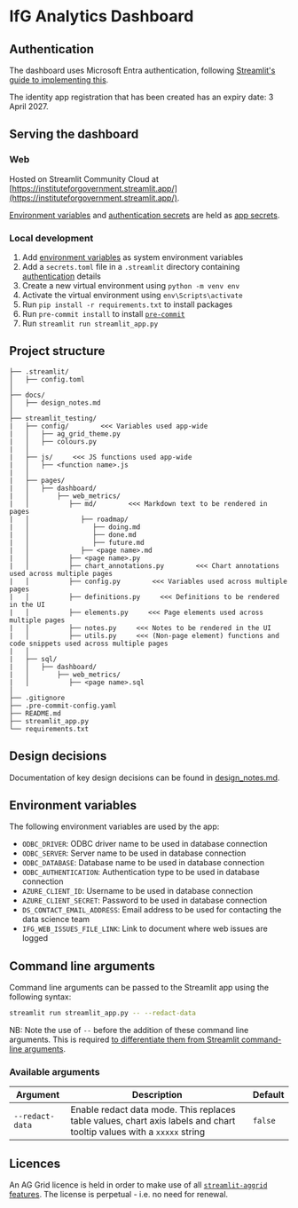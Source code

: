 # IfG Analytics Dashboard
## Authentication
The dashboard uses Microsoft Entra authentication, following [Streamlit's guide to implementing this](https://docs.streamlit.io/develop/tutorials/authentication/microsoft).

The identity app registration that has been created has an expiry date: 3 April 2027.

## Serving the dashboard
### Web
Hosted on Streamlit Community Cloud at [https://instituteforgovernment.streamlit.app/](https://instituteforgovernment.streamlit.app/).

[Environment variables](#environment-variables) and [authentication secrets](#authentication) are held as [app secrets](https://docs.streamlit.io/develop/concepts/connections/secrets-management).

### Local development
1. Add [environment variables](#environment-variables) as system environment variables
1. Add a `secrets.toml` file in a `.streamlit` directory containing [authentication](#authentication) details
1. Create a new virtual environment using `python -m venv env`
1. Activate the virtual environment using `env\Scripts\activate`
1. Run `pip install -r requirements.txt` to install packages
1. Run `pre-commit install` to install [`pre-commit`](https://pre-commit.com/)
1. Run `streamlit run streamlit_app.py`

## Project structure
```
├── .streamlit/
│   ├── config.toml
│
├── docs/
│   ├── design_notes.md
│
├── streamlit_testing/
|   ├── config/        <<< Variables used app-wide
|   │   ├── ag_grid_theme.py
|   │   ├── colours.py
|   │
|   ├── js/     <<< JS functions used app-wide
|   │   ├── <function name>.js
|   │
|   ├── pages/
|   │   ├── dashboard/
|   │       ├── web_metrics/
|   │          ├── md/        <<< Markdown text to be rendered in pages
|   │             ├── roadmap/
|   │                ├── doing.md
|   │                ├── done.md
|   │                ├── future.md
|   │             ├── <page name>.md
|   │          ├── <page name>.py
|   │          ├── chart_annotations.py        <<< Chart annotations used across multiple pages
|   │          ├── config.py        <<< Variables used across multiple pages
|   │          ├── definitions.py     <<< Definitions to be rendered in the UI
|   │          ├── elements.py     <<< Page elements used across multiple pages
|   │          ├── notes.py     <<< Notes to be rendered in the UI
|   │          ├── utils.py     <<< (Non-page element) functions and code snippets used across multiple pages
|   │
|   ├── sql/
|   │   ├── dashboard/
|   │       ├── web_metrics/
|   │          ├── <page name>.sql
│
├── .gitignore
├── .pre-commit-config.yaml
├── README.md
├── streamlit_app.py
└── requirements.txt
```

## Design decisions
Documentation of key design decisions can be found in [design_notes.md](/docs/design_notes.md).

## Environment variables
The following environment variables are used by the app:
- `ODBC_DRIVER`: ODBC driver name to be used in database connection
- `ODBC_SERVER`: Server name to be used in database connection
- `ODBC_DATABASE`: Database name to be used in database connection
- `ODBC_AUTHENTICATION`: Authentication type to be used in database connection
- `AZURE_CLIENT_ID`: Username to be used in database connection
- `AZURE_CLIENT_SECRET`: Password to be used in database connection
- `DS_CONTACT_EMAIL_ADDRESS`: Email address to be used for contacting the data science team
- `IFG_WEB_ISSUES_FILE_LINK`: Link to document where web issues are logged

## Command line arguments
Command line arguments can be passed to the Streamlit app using the following syntax:

```bash
streamlit run streamlit_app.py -- --redact-data
```

NB: Note the use of `--` before the addition of these command line arguments. This is required [to differentiate them from Streamlit command-line arguments](https://discuss.streamlit.io/t/command-line-arguments/386/5?u=philipnye).

### Available arguments
| Argument | Description | Default |
|----------|-------------|---------|
| `--redact-data` | Enable redact data mode. This replaces table values, chart axis labels and chart tooltip values with a `xxxxx` string | `false` |

## Licences
An AG Grid licence is held in order to make use of all [`streamlit-aggrid` features](https://github.com/PablocFonseca/streamlit-aggrid). The license is perpetual - i.e. no need for renewal.
